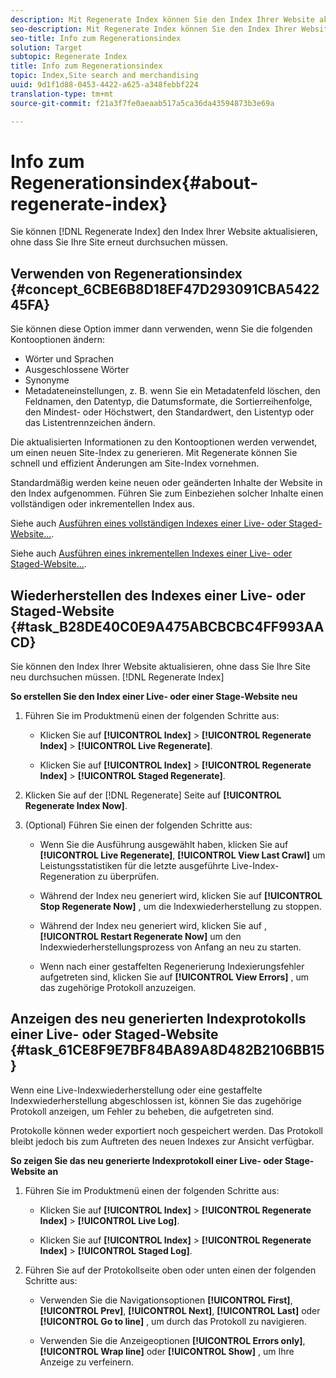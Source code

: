 ```yaml
---
description: Mit Regenerate Index können Sie den Index Ihrer Website aktualisieren, ohne dass Sie Ihre Site neu durchsuchen müssen.
seo-description: Mit Regenerate Index können Sie den Index Ihrer Website aktualisieren, ohne dass Sie Ihre Site neu durchsuchen müssen.
seo-title: Info zum Regenerationsindex
solution: Target
subtopic: Regenerate Index
title: Info zum Regenerationsindex
topic: Index,Site search and merchandising
uuid: 9d1f1d88-0453-4422-a625-a348febbf224
translation-type: tm+mt
source-git-commit: f21a3f7fe0aeaab517a5ca36da43594873b3e69a

---
```



# Info zum Regenerationsindex{#about-regenerate-index}

Sie können [!DNL Regenerate Index] den Index Ihrer Website aktualisieren, ohne dass Sie Ihre Site erneut durchsuchen müssen.

## Verwenden von Regenerationsindex {#concept_6CBE6B8D18EF47D293091CBA542245FA}

Sie können diese Option immer dann verwenden, wenn Sie die folgenden Kontooptionen ändern:

* Wörter und Sprachen
* Ausgeschlossene Wörter
* Synonyme
* Metadateneinstellungen, z. B. wenn Sie ein Metadatenfeld löschen, den Feldnamen, den Datentyp, die Datumsformate, die Sortierreihenfolge, den Mindest- oder Höchstwert, den Standardwert, den Listentyp oder das Listentrennzeichen ändern.

Die aktualisierten Informationen zu den Kontooptionen werden verwendet, um einen neuen Site-Index zu generieren. Mit Regenerate können Sie schnell und effizient Änderungen am Site-Index vornehmen.

Standardmäßig werden keine neuen oder geänderten Inhalte der Website in den Index aufgenommen. Führen Sie zum Einbeziehen solcher Inhalte einen vollständigen oder inkrementellen Index aus.

Siehe auch [Ausführen eines vollständigen Indexes einer Live- oder Staged-Website...](../c-about-index-menu/c-about-full-index.md#task_F7FE04D8A1654A7787FCCA31B45EB42D).

Siehe auch [Ausführen eines inkrementellen Indexes einer Live- oder Staged-Website...](../c-about-index-menu/c-about-incremental-index.md#task_9BFB6157F3884B2FAECB7E0E9CA318CB).

## Wiederherstellen des Indexes einer Live- oder Staged-Website {#task_B28DE40C0E9A475ABCBCBC4FF993AACD}

Sie können den Index Ihrer Website aktualisieren, ohne dass Sie Ihre Site neu durchsuchen müssen. [!DNL Regenerate Index]

**So erstellen Sie den Index einer Live- oder einer Stage-Website neu**

1. Führen Sie im Produktmenü einen der folgenden Schritte aus:

   * Klicken Sie auf **[!UICONTROL Index]** > **[!UICONTROL Regenerate Index]** > **[!UICONTROL Live Regenerate]**.

   * Klicken Sie auf **[!UICONTROL Index]** > **[!UICONTROL Regenerate Index]** > **[!UICONTROL Staged Regenerate]**.

1. Klicken Sie auf der [!DNL Regenerate] Seite auf **[!UICONTROL Regenerate Index Now]**.
1. (Optional) Führen Sie einen der folgenden Schritte aus:

   * Wenn Sie die Ausführung ausgewählt haben, klicken Sie auf **[!UICONTROL Live Regenerate]**, **[!UICONTROL View Last Crawl]** um Leistungsstatistiken für die letzte ausgeführte Live-Index-Regeneration zu überprüfen.

   * Während der Index neu generiert wird, klicken Sie auf **[!UICONTROL Stop Regenerate Now]** , um die Indexwiederherstellung zu stoppen.
   * Während der Index neu generiert wird, klicken Sie auf , **[!UICONTROL Restart Regenerate Now]** um den Indexwiederherstellungsprozess von Anfang an neu zu starten.
   * Wenn nach einer gestaffelten Regenerierung Indexierungsfehler aufgetreten sind, klicken Sie auf **[!UICONTROL View Errors]** , um das zugehörige Protokoll anzuzeigen.

## Anzeigen des neu generierten Indexprotokolls einer Live- oder Staged-Website {#task_61CE8F9E7BF84BA89A8D482B2106BB15}

Wenn eine Live-Indexwiederherstellung oder eine gestaffelte Indexwiederherstellung abgeschlossen ist, können Sie das zugehörige Protokoll anzeigen, um Fehler zu beheben, die aufgetreten sind.

Protokolle können weder exportiert noch gespeichert werden. Das Protokoll bleibt jedoch bis zum Auftreten des neuen Indexes zur Ansicht verfügbar.

**So zeigen Sie das neu generierte Indexprotokoll einer Live- oder Stage-Website an**

1. Führen Sie im Produktmenü einen der folgenden Schritte aus:

   * Klicken Sie auf **[!UICONTROL Index]** > **[!UICONTROL Regenerate Index]** > **[!UICONTROL Live Log]**.

   * Klicken Sie auf **[!UICONTROL Index]** > **[!UICONTROL Regenerate Index]** > **[!UICONTROL Staged Log]**.

1. Führen Sie auf der Protokollseite oben oder unten einen der folgenden Schritte aus:

   * Verwenden Sie die Navigationsoptionen **[!UICONTROL First]**, **[!UICONTROL Prev]**, **[!UICONTROL Next]**, **[!UICONTROL Last]** oder **[!UICONTROL Go to line]** , um durch das Protokoll zu navigieren.

   * Verwenden Sie die Anzeigeoptionen **[!UICONTROL Errors only]**, **[!UICONTROL Wrap line]** oder **[!UICONTROL Show]** , um Ihre Anzeige zu verfeinern.

